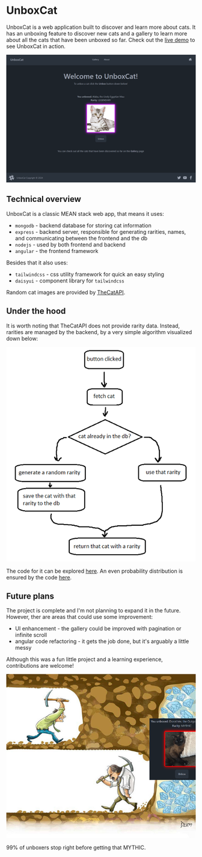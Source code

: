 # UnboxCat

UnboxCat is a web application built to discover and learn more about cats. It has an unboxing feature to discover new cats and a gallery to learn more about all the cats that have been unboxed so far. Check out the [live demo](https://unboxcat-demo.onrender.com) to see UnboxCat in action.

![screenshot](images/screenshot.png)

## Technical overview

UnboxCat is a classic MEAN stack web app, that means it uses:
- `mongodb` - backend database for storing cat information
- `express` - backend server, responsible for generating rarities, names, and communicating between the frontend and the db
- `nodejs` - used by both frontend and backend
- `angular` - the frontend framework

Besides that it also uses:
- `tailwindcss` - css utility framework for quick an easy styling
- `daisyui` - component library for `tailwindcss`

Random cat images are provided by [TheCatAPI](https://developers.thecatapi.com/). 

## Under the hood

It is worth noting that TheCatAPI does not provide rarity data. Instead, rarities are managed by the backend, by a very simple algorithm visualized down below:

![rarities-algorithm](images/rarities-alg.png)

The code for it can be explored [here](https://github.com/rootofminus1atu/unboxcat/blob/main/backend/cat/controller.mjs#L34-L100). An even probability distribution is ensured by the code [here](https://github.com/rootofminus1atu/unboxcat/blob/main/backend/helpers/rarities.mjs).

## Future plans

The project is complete and I'm not planning to expand it in the future. However, ther are areas that could use some improvement:
- UI enhancement - the gallery could be improved with pagination or infinite scroll
- angular code refactoring - it gets the job done, but it's arguably a little messy

Although this was a fun little project and a learning experience, contributions are welcome!

![meme](images/meme.png)

99% of unboxers stop right before getting that MYTHIC.

